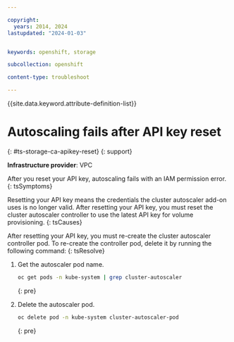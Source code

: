 ```yaml
---

copyright: 
  years: 2014, 2024
lastupdated: "2024-01-03"


keywords: openshift, storage

subcollection: openshift

content-type: troubleshoot

---
```



{{site.data.keyword.attribute-definition-list}}





# Autoscaling fails after API key reset
{: #ts-storage-ca-apikey-reset}
{: support}

**Infrastructure provider**:
VPC


After you reset your API key, autoscaling fails with an IAM permission error.
{: tsSymptoms}


Resetting your API key means the credentials the cluster autoscaler add-on uses is no longer valid. After resetting your API key, you must reset the cluster autoscaler controller to use the latest API key for volume provisioning.
{: tsCauses}


After resetting your API key, you must re-create the cluster autoscaler controller pod. To re-create the controller pod, delete it by running the following command:
{: tsResolve}

1. Get the autoscaler pod name.

    ```sh
    oc get pods -n kube-system | grep cluster-autoscaler
    ```
    {: pre}
    
1. Delete the autoscaler pod.

    ```sh
    oc delete pod -n kube-system cluster-autoscaler-pod
    ```
    {: pre}







